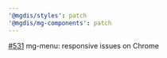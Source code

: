 ```yaml
---
'@mgdis/styles': patch
'@mgdis/mg-components': patch
---
```


[#531](https://gitlab.mgdis.fr/core/core-ui/core-ui/-/issues/531) mg-menu: responsive issues on Chrome
